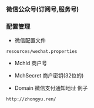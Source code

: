 ### 微信公众号(订阅号,服务号)

### 配置管理
* 微信配置文件
```
resources/wechat.properties
```
* MchId 商户号

* MchSecret 商户密钥(32位的)

* Domain 微信支付通知地址
例子
```
http://zhongyu.ren/
```